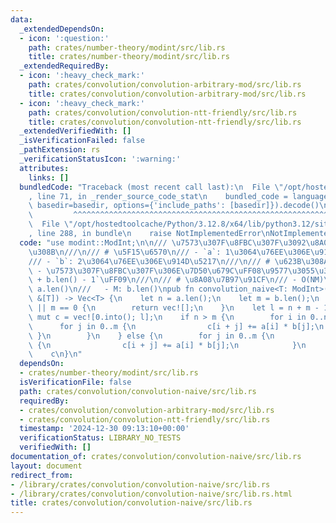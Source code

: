 ```yaml
---
data:
  _extendedDependsOn:
  - icon: ':question:'
    path: crates/number-theory/modint/src/lib.rs
    title: crates/number-theory/modint/src/lib.rs
  _extendedRequiredBy:
  - icon: ':heavy_check_mark:'
    path: crates/convolution/convolution-arbitrary-mod/src/lib.rs
    title: crates/convolution/convolution-arbitrary-mod/src/lib.rs
  - icon: ':heavy_check_mark:'
    path: crates/convolution/convolution-ntt-friendly/src/lib.rs
    title: crates/convolution/convolution-ntt-friendly/src/lib.rs
  _extendedVerifiedWith: []
  _isVerificationFailed: false
  _pathExtension: rs
  _verificationStatusIcon: ':warning:'
  attributes:
    links: []
  bundledCode: "Traceback (most recent call last):\n  File \"/opt/hostedtoolcache/Python/3.12.8/x64/lib/python3.12/site-packages/onlinejudge_verify/documentation/build.py\"\
    , line 71, in _render_source_code_stat\n    bundled_code = language.bundle(stat.path,\
    \ basedir=basedir, options={'include_paths': [basedir]}).decode()\n          \
    \         ^^^^^^^^^^^^^^^^^^^^^^^^^^^^^^^^^^^^^^^^^^^^^^^^^^^^^^^^^^^^^^^^^^^^^^^^^^^^^^^^^\n\
    \  File \"/opt/hostedtoolcache/Python/3.12.8/x64/lib/python3.12/site-packages/onlinejudge_verify/languages/rust.py\"\
    , line 288, in bundle\n    raise NotImplementedError\nNotImplementedError\n"
  code: "use modint::ModInt;\n\n/// \u7573\u307F\u8FBC\u307F\u3092\u8A08\u7B97\u3059\
    \u308B\n///\n/// # \u5F15\u6570\n/// - `a`: 1\u3064\u76EE\u306E\u914D\u5217\n\
    /// - `b`: 2\u3064\u76EE\u306E\u914D\u5217\n///\n/// # \u623B\u308A\u5024\n///\
    \ - \u7573\u307F\u8FBC\u307F\u306E\u7D50\u679C\uFF08\u9577\u3055\u306F `a.len()\
    \ + b.len() - 1`\uFF09\n///\n/// # \u8A08\u7B97\u91CF\n/// - O(NM)\n///   - N:\
    \ a.len()\n///   - M: b.len()\npub fn convolution_naive<T: ModInt>(a: &[T], b:\
    \ &[T]) -> Vec<T> {\n    let n = a.len();\n    let m = b.len();\n    if n == 0\
    \ || m == 0 {\n        return vec![];\n    }\n    let l = n + m - 1;\n    let\
    \ mut c = vec![0.into(); l];\n    if n > m {\n        for i in 0..n {\n      \
    \      for j in 0..m {\n                c[i + j] += a[i] * b[j];\n           \
    \ }\n        }\n    } else {\n        for j in 0..m {\n            for i in 0..n\
    \ {\n                c[i + j] += a[i] * b[j];\n            }\n        }\n    }\n\
    \    c\n}\n"
  dependsOn:
  - crates/number-theory/modint/src/lib.rs
  isVerificationFile: false
  path: crates/convolution/convolution-naive/src/lib.rs
  requiredBy:
  - crates/convolution/convolution-arbitrary-mod/src/lib.rs
  - crates/convolution/convolution-ntt-friendly/src/lib.rs
  timestamp: '2024-12-30 09:13:10+00:00'
  verificationStatus: LIBRARY_NO_TESTS
  verifiedWith: []
documentation_of: crates/convolution/convolution-naive/src/lib.rs
layout: document
redirect_from:
- /library/crates/convolution/convolution-naive/src/lib.rs
- /library/crates/convolution/convolution-naive/src/lib.rs.html
title: crates/convolution/convolution-naive/src/lib.rs
---
```

